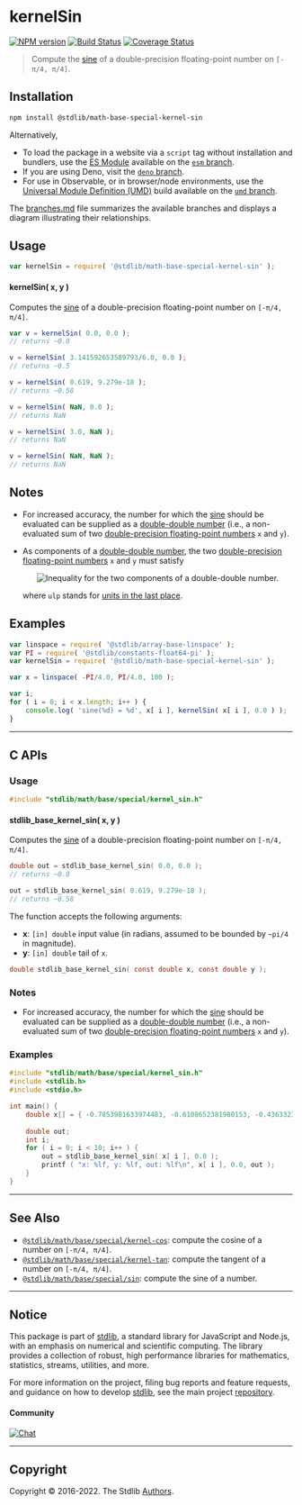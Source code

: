 <!--

@license Apache-2.0

Copyright (c) 2022 The Stdlib Authors.

Licensed under the Apache License, Version 2.0 (the "License");
you may not use this file except in compliance with the License.
You may obtain a copy of the License at

   http://www.apache.org/licenses/LICENSE-2.0

Unless required by applicable law or agreed to in writing, software
distributed under the License is distributed on an "AS IS" BASIS,
WITHOUT WARRANTIES OR CONDITIONS OF ANY KIND, either express or implied.
See the License for the specific language governing permissions and
limitations under the License.

-->

# kernelSin

[![NPM version][npm-image]][npm-url] [![Build Status][test-image]][test-url] [![Coverage Status][coverage-image]][coverage-url] <!-- [![dependencies][dependencies-image]][dependencies-url] -->

> Compute the [sine][sine] of a double-precision floating-point number on `[-π/4, π/4]`.

<section class="installation">

## Installation

```bash
npm install @stdlib/math-base-special-kernel-sin
```

Alternatively,

-   To load the package in a website via a `script` tag without installation and bundlers, use the [ES Module][es-module] available on the [`esm` branch][esm-url].
-   If you are using Deno, visit the [`deno` branch][deno-url].
-   For use in Observable, or in browser/node environments, use the [Universal Module Definition (UMD)][umd] build available on the [`umd` branch][umd-url].

The [branches.md][branches-url] file summarizes the available branches and displays a diagram illustrating their relationships.

</section>

<section class="usage">

## Usage

```javascript
var kernelSin = require( '@stdlib/math-base-special-kernel-sin' );
```

#### kernelSin( x, y )

Computes the [sine][sine] of a double-precision floating-point number on `[-π/4, π/4]`.

```javascript
var v = kernelSin( 0.0, 0.0 );
// returns ~0.0

v = kernelSin( 3.141592653589793/6.0, 0.0 );
// returns ~0.5

v = kernelSin( 0.619, 9.279e-18 );
// returns ~0.58

v = kernelSin( NaN, 0.0 );
// returns NaN

v = kernelSin( 3.0, NaN );
// returns NaN

v = kernelSin( NaN, NaN );
// returns NaN
```

</section>

<!-- /.usage -->

<section class="notes">

## Notes

-   For increased accuracy, the number for which the [sine][sine] should be evaluated can be supplied as a [double-double number][double-double-arithmetic] (i.e., a non-evaluated sum of two [double-precision floating-point numbers][ieee754] `x` and `y`).

-   As components of a [double-double number][double-double-arithmetic], the two [double-precision floating-point numbers][ieee754] `x` and `y` must satisfy 

    <!-- <equation class="equation" label="eq:double_double_inequality" align="center" raw="|y| \leq \frac{1}{2} \operatorname{ulp}(x)" alt="Inequality for the two components of a double-double number."> -->

    <div class="equation" align="center" data-raw-text="|y| \leq \frac{1}{2} \operatorname{ulp}(x)" data-equation="eq:double_double_inequality">
        <img src="https://cdn.jsdelivr.net/gh/stdlib-js/stdlib@819807799dc2df7eb037d5901624fa3169bce774/lib/node_modules/@stdlib/math/base/special/kernel-sin/docs/img/equation_double_double_inequality.svg" alt="Inequality for the two components of a double-double number.">
        <br>
    </div>

    <!-- </equation> -->

    where `ulp` stands for [units in the last place][ulp].

</section>

<!-- /.notes -->

<section class="examples">

## Examples

<!-- eslint no-undef: "error" -->

```javascript
var linspace = require( '@stdlib/array-base-linspace' );
var PI = require( '@stdlib/constants-float64-pi' );
var kernelSin = require( '@stdlib/math-base-special-kernel-sin' );

var x = linspace( -PI/4.0, PI/4.0, 100 );

var i;
for ( i = 0; i < x.length; i++ ) {
    console.log( 'sine(%d) = %d', x[ i ], kernelSin( x[ i ], 0.0 ) );
}
```

</section>

<!-- /.examples -->

<!-- C interface documentation. -->

* * *

<section class="c">

## C APIs

<!-- Section to include introductory text. Make sure to keep an empty line after the intro `section` element and another before the `/section` close. -->

<section class="intro">

</section>

<!-- /.intro -->

<!-- C usage documentation. -->

<section class="usage">

### Usage

```c
#include "stdlib/math/base/special/kernel_sin.h"
```

#### stdlib_base_kernel_sin( x, y )

Computes the [sine][sine] of a double-precision floating-point number on `[-π/4, π/4]`.

```c
double out = stdlib_base_kernel_sin( 0.0, 0.0 );
// returns ~0.0

out = stdlib_base_kernel_sin( 0.619, 9.279e-18 );
// returns ~0.58
```

The function accepts the following arguments:

-   **x**: `[in] double` input value (in radians, assumed to be bounded by `~pi/4` in magnitude).
-   **y**: `[in] double` tail of `x`.

```c
double stdlib_base_kernel_sin( const double x, const double y );
```

</section>

<!-- /.usage -->

<!-- C API usage notes. Make sure to keep an empty line after the `section` element and another before the `/section` close. -->

<section class="notes">

### Notes

-   For increased accuracy, the number for which the [sine][sine] should be evaluated can be supplied as a [double-double number][double-double-arithmetic] (i.e., a non-evaluated sum of two [double-precision floating-point numbers][ieee754] `x` and `y`).

</section>

<!-- /.notes -->

<!-- C API usage examples. -->

<section class="examples">

### Examples

```c
#include "stdlib/math/base/special/kernel_sin.h"
#include <stdlib.h>
#include <stdio.h>

int main() {
    double x[] = { -0.7853981633974483, -0.6108652381980153, -0.4363323129985824, -0.26179938779914946, -0.08726646259971649, 0.08726646259971649, 0.26179938779914935, 0.43633231299858233, 0.6108652381980153, 0.7853981633974483 };
   
    double out;
    int i;
    for ( i = 0; i < 10; i++ ) {
        out = stdlib_base_kernel_sin( x[ i ], 0.0 );
        printf ( "x: %lf, y: %lf, out: %lf\n", x[ i ], 0.0, out );
    }
}
```

</section>

<!-- /.examples -->

</section>

<!-- /.c -->

<!-- Section for related `stdlib` packages. Do not manually edit this section, as it is automatically populated. -->

<section class="related">

* * *

## See Also

-   <span class="package-name">[`@stdlib/math/base/special/kernel-cos`][@stdlib/math/base/special/kernel-cos]</span><span class="delimiter">: </span><span class="description">compute the cosine of a number on `[-π/4, π/4]`.</span>
-   <span class="package-name">[`@stdlib/math/base/special/kernel-tan`][@stdlib/math/base/special/kernel-tan]</span><span class="delimiter">: </span><span class="description">compute the tangent of a number on `[-π/4, π/4]`.</span>
-   <span class="package-name">[`@stdlib/math/base/special/sin`][@stdlib/math/base/special/sin]</span><span class="delimiter">: </span><span class="description">compute the sine of a number.</span>

</section>

<!-- /.related -->

<!-- Section for all links. Make sure to keep an empty line after the `section` element and another before the `/section` close. -->


<section class="main-repo" >

* * *

## Notice

This package is part of [stdlib][stdlib], a standard library for JavaScript and Node.js, with an emphasis on numerical and scientific computing. The library provides a collection of robust, high performance libraries for mathematics, statistics, streams, utilities, and more.

For more information on the project, filing bug reports and feature requests, and guidance on how to develop [stdlib][stdlib], see the main project [repository][stdlib].

#### Community

[![Chat][chat-image]][chat-url]

---

## Copyright

Copyright &copy; 2016-2022. The Stdlib [Authors][stdlib-authors].

</section>

<!-- /.stdlib -->

<!-- Section for all links. Make sure to keep an empty line after the `section` element and another before the `/section` close. -->

<section class="links">

[npm-image]: http://img.shields.io/npm/v/@stdlib/math-base-special-kernel-sin.svg
[npm-url]: https://npmjs.org/package/@stdlib/math-base-special-kernel-sin

[test-image]: https://github.com/stdlib-js/math-base-special-kernel-sin/actions/workflows/test.yml/badge.svg?branch=main
[test-url]: https://github.com/stdlib-js/math-base-special-kernel-sin/actions/workflows/test.yml?query=branch:main

[coverage-image]: https://img.shields.io/codecov/c/github/stdlib-js/math-base-special-kernel-sin/main.svg
[coverage-url]: https://codecov.io/github/stdlib-js/math-base-special-kernel-sin?branch=main

<!--

[dependencies-image]: https://img.shields.io/david/stdlib-js/math-base-special-kernel-sin.svg
[dependencies-url]: https://david-dm.org/stdlib-js/math-base-special-kernel-sin/main

-->

[chat-image]: https://img.shields.io/gitter/room/stdlib-js/stdlib.svg
[chat-url]: https://gitter.im/stdlib-js/stdlib/

[stdlib]: https://github.com/stdlib-js/stdlib

[stdlib-authors]: https://github.com/stdlib-js/stdlib/graphs/contributors

[umd]: https://github.com/umdjs/umd
[es-module]: https://developer.mozilla.org/en-US/docs/Web/JavaScript/Guide/Modules

[deno-url]: https://github.com/stdlib-js/math-base-special-kernel-sin/tree/deno
[umd-url]: https://github.com/stdlib-js/math-base-special-kernel-sin/tree/umd
[esm-url]: https://github.com/stdlib-js/math-base-special-kernel-sin/tree/esm
[branches-url]: https://github.com/stdlib-js/math-base-special-kernel-sin/blob/main/branches.md

[sine]: https://en.wikipedia.org/wiki/Sine

[double-double-arithmetic]: https://en.wikipedia.org/wiki/Quadruple-precision_floating-point_format#Double-double_arithmetic

[ieee754]: https://en.wikipedia.org/wiki/IEEE_floating_point

[ulp]: https://en.wikipedia.org/wiki/Unit_in_the_last_place

<!-- <related-links> -->

[@stdlib/math/base/special/kernel-cos]: https://github.com/stdlib-js/math-base-special-kernel-cos

[@stdlib/math/base/special/kernel-tan]: https://github.com/stdlib-js/math-base-special-kernel-tan

[@stdlib/math/base/special/sin]: https://github.com/stdlib-js/math-base-special-sin

<!-- </related-links> -->

</section>

<!-- /.links -->
